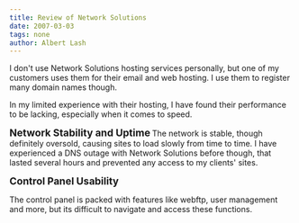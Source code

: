 ```yaml
---
title: Review of Network Solutions
date: 2007-03-03
tags: none
author: Albert Lash
---
```

I don't use Network Solutions hosting services personally, but one of my customers uses them for their email and web hosting. I use them to register many domain names though.

In my limited experience with their hosting, I have found their performance to be lacking, especially when it comes to speed.

<b><font style="font-size: 1.25em;">Network Stability and Uptime</font>
</b>The network is stable, though definitely oversold, causing sites to load slowly from time to time. I have experienced a DNS outage with Network Solutions before though, that lasted several hours and prevented any access to my clients' sites.

<font style="font-size: 1.25em;"><b>

Control Panel Usability</b></font>

The control panel is packed with features like webftp, user management and more, but its difficult to navigate and access these functions.


